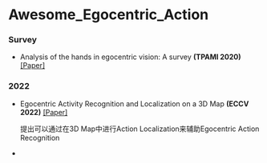 # Awesome_Egocentric_Action

### Survey
- Analysis of the hands in egocentric vision: A survey **(TPAMI 2020)** [[Paper]](https://arxiv.org/pdf/1912.10867.pdf)


### 2022
- Egocentric Activity Recognition and Localization on a 3D Map **(ECCV 2022)** [[Paper]](https://arxiv.org/pdf/2105.09544.pdf)
  
  提出可以通过在3D Map中进行Action Localization来辅助Egocentric Action Recognition
  
- 
